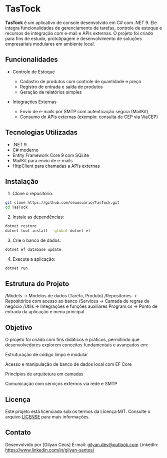 # TasTock

**TasTock** é um aplicativo de console desenvolvido em C# com .NET 9. Ele integra funcionalidades de gerenciamento de tarefas, controle de estoque e recursos de integração com e-mail e APIs externas. O projeto foi criado para fins de estudo, prototipagem e desenvolvimento de soluções empresariais modulares em ambiente local.

## Funcionalidades

* Controle de Estoque

  * Cadastro de produtos com controle de quantidade e preço
  * Registro de entrada e saída de produtos
  * Geração de relatórios simples

* Integrações Externas

  * Envio de e-mails por SMTP com autenticação segura (MailKit)
  * Consumo de APIs externas (exemplo: consulta de CEP via ViaCEP)

## Tecnologias Utilizadas

* .NET 9
* C# moderno
* Entity Framework Core 9 com SQLite
* MailKit para envio de e-mails
* HttpClient para chamadas a APIs externas

## Instalação

1. Clone o repositório:

```bash
git clone https://github.com/seuusuario/TasTock.git
cd TasTock
```

2. Instale as dependências:

```bash
dotnet restore
dotnet tool install --global dotnet-ef
```

3. Crie o banco de dados:

```bash
dotnet ef database update
```

4. Execute a aplicação:

```bash
dotnet run
```

## Estrutura do Projeto

/Models         -> Modelos de dados (Tarefa, Produto)
/Repositories   -> Repositórios com acesso ao banco
/Services       -> Camada de regras de negócio
/Utils          -> Integrações e funções auxiliares
Program.cs      -> Ponto de entrada da aplicação e menu principal

## Objetivo

O projeto foi criado com fins didáticos e práticos, permitindo que desenvolvedores explorem conceitos fundamentais e avançados em:

Estruturação de código limpo e modular

Acesso e manipulação de banco de dados local com EF Core

Princípios de arquitetura em camadas

Comunicação com serviços externos via rede e SMTP

## Licença

Este projeto está licenciado sob os termos da Licença MIT. Consulte o arquivo [LICENSE](./LICENSE) para mais informações.

## Contato

Desenvolvido por [Gilyan Ceos]
E-mail: gilyan.dev@outlook.com
LinkedIn: https://www.linkedin.com/in/gilyan-santos/
